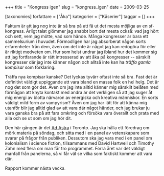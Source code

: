 +++
title = "Kongress igen"
slug = "kongress_igen"
date = 2009-03-25

[taxonomies]
forfattare = ["Åka"]
kategorier = ["Kåserier"]
taggar = []
+++

Faktum är att jag nog inte är så bra på att få ut det mesta möjliga av en
sf-kongress. Ärligt talat glömmer jag snabbt bort det mesta också: vad jag
hört och sett, vem jag mötte, vad som hände. Många kongresser är bara ett
sammelsurium i huvudet. Förmodligen har jag absorberat någon sorts
erfarenheter från dem, även om det inte är något jag kan redogöra för eller
är riktigt medveten om. Hur som helst undrar jag ibland hur det kommer sig
att jag fortfarande är rätt intresserad av att åka på kongresser -- särskilt
kongresser där jag inte känner någon och alltså inte kan ha _träffa gamla
kompisar_ som förklaring.

Träffa nya kompisar kanske? Det lyckas tyvärr oftast inte så bra. Fast det är
definitivt väldigt uppiggande att vara bland en massa folk en hel helg. Det
är nog det som gör det. Även om jag inte alltid känner mig särskilt belåten
med förmågan att knyta kontakt med andra är det verkligen så att jag suger åt
mig energi av blotta närvaron av energiska och kreativa människor. En sorts
väldigt mild form av vampyrism? Även om jag har lätt för att känna mig
utanför blir jag alltid glad av att vara där något händer, och jag brukar ju
vara ganska bra på att fara omkring och försöka vara överallt och prata med
alla och se ut som om jag hör dit.

Den här gången är det [Ad Astra](http://www.ad-astra.org) i Toronto. Jag ska
hålla ett föredrag om mörk materia på söndag, och sitta med i en panel av
vetenskapare som svarar på frågor från publiken. Dessutom ska jag vara med i
en panel om kolonialism i science fiction, tillsammans med David Hartwell och
Timothy Zahn med flera om man får tro programmet. Förra året var det väldigt
manfall från panelerna, så vi får väl se vilka som faktiskt kommer att vara
där.

Rapport kommer nästa vecka.
